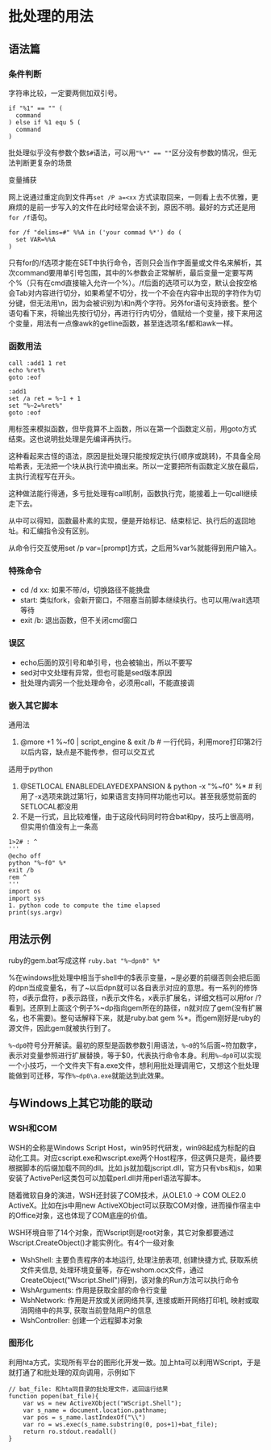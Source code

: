 # 批处理的用法

## 语法篇

### 条件判断

字符串比较，一定要两侧加双引号。

```
if "%1" == "" (
  command
) else if %1 equ 5 (
  command
)
```

批处理似乎没有参数个数`$#`语法，可以用`"%*" == ""`区分没有参数的情况，但无法判断更复杂的场景

变量捕获

网上说通过重定向到文件再`set /P a=<xx` 方式读取回来，一则看上去不优雅，更麻烦的是前一步写入的文件在此时经常会读不到，原因不明。最好的方式还是用`for /f`语句。

```
for /f "delims=#" %%A in ('your commad %*') do (
  set VAR=%%A
)
```

只有for的/f选项才能在SET中执行命令，否则只会当作字面量或文件名来解析，其次command要用单引号包围，其中的%参数会正常解析，最后变量一定要写两个%（只有在cmd直接输入允许一个%）。/f后面的选项可以为空，默认会按空格会Tab对内容进行切分，如果希望不切分，找一个不会在内容中出现的字符作为切分键，但无法用\n，因为会被识别为\和n两个字符。另外for语句支持嵌套。整个语句看下来，将输出先按行切分，再进行行内切分，值赋给一个变量，接下来用这个变量，用法有一点像awk的getline函数，甚至连选项名f都和awk一样。

### 函数用法

```
call :add1 1 ret
echo %ret%
goto :eof

:add1
set /a ret = %~1 + 1
set "%~2=%ret%"
goto :eof
```

用标签来模拟函数，但毕竟算不上函数，所以在第一个函数定义前，用goto方式结束。这也说明批处理是先编译再执行。

这种看起来古怪的语法，原因是批处理只能按规定执行(顺序或跳转)，不具备全局哈希表，无法把一个块从执行流中摘出来。所以一定要把所有函数定义放在最后，主执行流程写在开头。

这种做法能行得通，多亏批处理有call机制，函数执行完，能接着上一句call继续走下去。

从中可以得知，函数最朴素的实现，便是开始标记、结束标记、执行后的返回地址。和汇编指令没有区别。

从命令行交互使用set /p var=[prompt]方式，之后用%var%就能得到用户输入。

### 特殊命令

* cd /d xx: 如果不带/d，切换路径不能换盘
* start: 类似fork，会新开窗口，不阻塞当前脚本继续执行。也可以用/wait选项等待
* exit /b: 退出函数，但不关闭cmd窗口

### 误区

* echo后面的双引号和单引号，也会被输出，所以不要写
* sed对中文处理有异常，但也可能是sed版本原因
* 批处理内调另一个批处理命令，必须用call，不能直接调

### 嵌入其它脚本

通用法

1. @more +1 %~f0 | script_engine & exit /b   # 一行代码，利用more打印第2行以后内容，缺点是不能传参，但可以交互式

适用于python

1. @SETLOCAL ENABLEDELAYEDEXPANSION & python -x "%~f0" %*  # 利用了-x选项来跳过第1行，如果语言支持同样功能也可以。甚至我感觉前面的SETLOCAL都没用
1. 不是一行式，且比较难懂，由于这段代码同时符合bat和py，技巧上很高明，但实用价值没有上一条高

```
1>2# : ^
'''
@echo off
python "%~f0" %*
exit /b
rem ^
'''
import os
import sys
1. python code to compute the time elapsed
print(sys.argv)
```

## 用法示例

ruby的gem.bat写成这样 `ruby.bat "%~dpn0" %*`

%在windows批处理中相当于shell中的$表示变量，\~是必要的前缀否则会把后面的dpn当成变量名，有了\~以后dpn就可以各自表示对应的意思。有一系列的修饰符，d表示盘符，p表示路径，n表示文件名，x表示扩展名，详细文档可以用for /?看到。还原到上面这个例子%~dp指向gem所在的路径，n就对应了gem(没有扩展名，也不需要)。整句话解释下来，就是ruby.bat gem %*。而gem刚好是ruby的源文件，因此gem就被执行到了。

`%~dp0`符号分开解读。最初的原型是函数参数引用语法，`%~0`的%后面\~符加数字，表示对变量参照进行扩展替换，等于$0，代表执行命令本身。利用`%~dp0`可以实现一个小技巧，一个文件夹下有a.exe文件，想利用批处理调用它，又想这个批处理能做到可迁移，写作`%~dp0\a.exe`就能达到此效果。

## 与Windows上其它功能的联动

### WSH和COM

WSH的全称是Windows Script Host，win95时代研发，win98起成为标配的自动化工具。对应cscript.exe和wscript.exe两个Host程序，但这俩只是壳，最终要根据脚本的后缀加载不同的dll。比如.js就加载jscript.dll，官方只有vbs和js，如果安装了ActivePerl这类包可以加载perl.dll并用perl语法写脚本。

随着微软自身的演进，WSH还封装了COM技术，从OLE1.0 -> COM OLE2.0 ActiveX。比如在js中用new ActiveXObject可以获取COM对像，进而操作宿主中的Office对象，这也体现了COM底座的价值。

WSH环境自带了14个对象，而Wscript则是root对象，其它对象都要通过Wscript.CreateObject()才能实例化。有4个一级对象

* WshShell: 主要负责程序的本地运行, 处理注册表项, 创建快捷方式, 获取系统文件夹信息, 处理环境变量等，存在wshom.ocx文件，通过CreateObject("Wscript.Shell")得到，该对象的Run方法可以执行命令
* WshArguments: 作用是获取全部的命令行变量
* WshNetwork: 作用是开放或关闭网络共享, 连接或断开网络打印机, 映射或取消网络中的共享, 获取当前登陆用户的信息
* WshController: 创建一个远程脚本对象

### 图形化

利用hta方式，实现所有平台的图形化开发一致。加上hta可以利用WScript，于是就打通了和批处理的双向调用，示例如下

```
// bat_file: 和hta同目录的批处理文件，返回运行结果
function popen(bat_file){
	var ws = new ActiveXObject("WScript.Shell");
	var s_name = document.location.pathname;
	var pos = s_name.lastIndexOf("\\")
	var ro = ws.exec(s_name.substring(0, pos+1)+bat_file);
	return ro.stdout.readall()
}
```